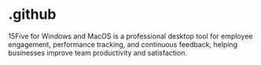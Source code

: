 # .github
15Five for Windows and MacOS is a professional desktop tool for employee engagement, performance tracking, and continuous feedback, helping businesses improve team productivity and satisfaction.
